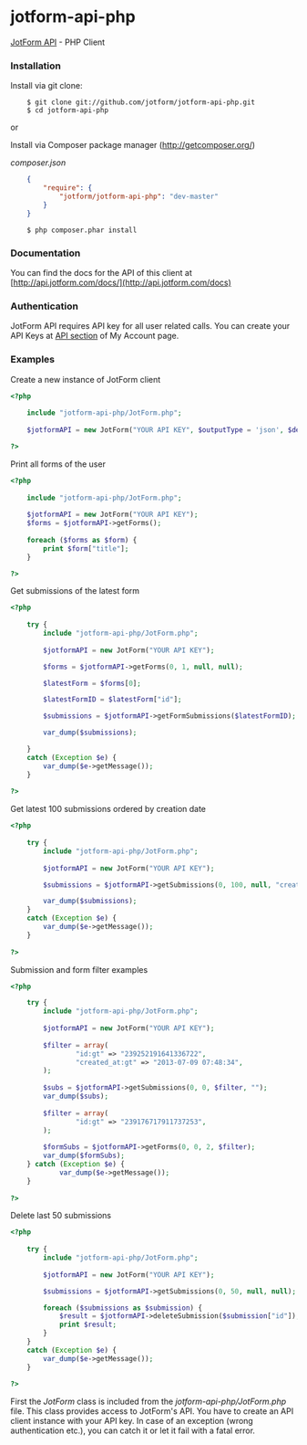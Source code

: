 jotform-api-php 
===============
[JotForm API](http://api.jotform.com/docs/) - PHP Client


### Installation

Install via git clone:

        $ git clone git://github.com/jotform/jotform-api-php.git
        $ cd jotform-api-php
        
or

Install via Composer package manager (http://getcomposer.org/)
        
_composer.json_
```json
    {
        "require": {
            "jotform/jotform-api-php": "dev-master"
        }
    }
```

        $ php composer.phar install

### Documentation

You can find the docs for the API of this client at [http://api.jotform.com/docs/](http://api.jotform.com/docs)

### Authentication

JotForm API requires API key for all user related calls. You can create your API Keys at  [API section](http://www.jotform.com/myaccount/api) of My Account page.

### Examples

Create a new instance of JotForm client

```php
<?php
    
    include "jotform-api-php/JotForm.php";
    
    $jotformAPI = new JotForm("YOUR API KEY", $outputType = 'json', $debugMode = false, $hipaaSupport = false);

?>
```

Print all forms of the user
    
```php
<?php
    
    include "jotform-api-php/JotForm.php";
    
    $jotformAPI = new JotForm("YOUR API KEY");
    $forms = $jotformAPI->getForms();
    
    foreach ($forms as $form) {
        print $form["title"];
    }

?>
```  
Get submissions of the latest form
    
```php
<?php
    
    try {
        include "jotform-api-php/JotForm.php";
        
        $jotformAPI = new JotForm("YOUR API KEY");

        $forms = $jotformAPI->getForms(0, 1, null, null);

        $latestForm = $forms[0];

        $latestFormID = $latestForm["id"];

        $submissions = $jotformAPI->getFormSubmissions($latestFormID);

        var_dump($submissions);

    }
    catch (Exception $e) {
        var_dump($e->getMessage());
    }
    
?>
```

Get latest 100 submissions ordered by creation date
    
```php
<?php
    
    try {
        include "jotform-api-php/JotForm.php";
        
        $jotformAPI = new JotForm("YOUR API KEY");

        $submissions = $jotformAPI->getSubmissions(0, 100, null, "created_at");

        var_dump($submissions);
    }
    catch (Exception $e) {
        var_dump($e->getMessage());
    }
    
?>
```   

Submission and form filter examples
    
```php
<?php

    try {
        include "jotform-api-php/JotForm.php";
        
        $jotformAPI = new JotForm("YOUR API KEY");
        
        $filter = array(
                "id:gt" => "239252191641336722",
                "created_at:gt" => "2013-07-09 07:48:34",
        );
        
        $subs = $jotformAPI->getSubmissions(0, 0, $filter, "");
        var_dump($subs); 
        
        $filter = array(
                "id:gt" => "239176717911737253",
        );
        
        $formSubs = $jotformAPI->getForms(0, 0, 2, $filter);
        var_dump($formSubs);
    } catch (Exception $e) {
            var_dump($e->getMessage());
    }
    
?>
```    

Delete last 50 submissions

```php
<?php
    
    try {
        include "jotform-api-php/JotForm.php";
        
        $jotformAPI = new JotForm("YOUR API KEY");

        $submissions = $jotformAPI->getSubmissions(0, 50, null, null);

        foreach ($submissions as $submission) {
            $result = $jotformAPI->deleteSubmission($submission["id"]);
            print $result;
        }
    }
    catch (Exception $e) {
        var_dump($e->getMessage());
    }
    
?>
```    
    
First the _JotForm_ class is included from the _jotform-api-php/JotForm.php_ file. This class provides access to JotForm's API. You have to create an API client instance with your API key. 
In case of an exception (wrong authentication etc.), you can catch it or let it fail with a fatal error.
